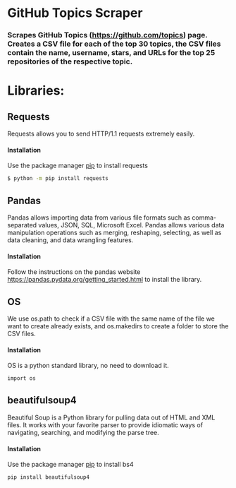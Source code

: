 # GitHub Topics Scraper
### Scrapes GitHub Topics (https://github.com/topics) page. Creates a CSV file for each of the top 30 topics, the CSV files contain the name, username, stars, and URLs for the top 25 repositories of the respective topic.

# Libraries:

## Requests
Requests allows you to send HTTP/1.1 requests extremely easily.

#### Installation
Use the package manager [pip](https://pip.pypa.io/en/stable/) to install requests

```bash
$ python -m pip install requests
```

## Pandas
Pandas allows importing data from various file formats such as comma-separated values, JSON, SQL, Microsoft Excel. Pandas allows various data manipulation operations such as merging, reshaping, selecting, as well as data cleaning, and data wrangling features.

#### Installation
Follow the instructions on the pandas website https://pandas.pydata.org/getting_started.html to install the library.


## OS
We use os.path to check if a CSV file with the same name of the file we want to create already exists, and os.makedirs to create a folder to store the CSV files.

#### Installation
OS is a python standard library, no need to download it.

```bash
import os
```

## beautifulsoup4
Beautiful Soup is a Python library for pulling data out of HTML and XML files. It works with your favorite parser to provide idiomatic ways of navigating, searching, and modifying the parse tree.

#### Installation 
Use the package manager [pip](https://pip.pypa.io/en/stable/) to install bs4

```bash
pip install beautifulsoup4
```


